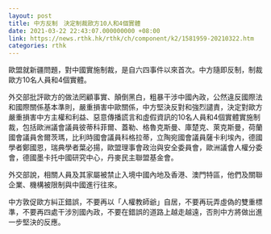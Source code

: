 ```yaml
---
layout: post
title: 中方反制　決定制裁歐方10人和4個實體
date: 2021-03-22 22:43:07.000000000 +08:00
link: https://news.rthk.hk/rthk/ch/component/k2/1581959-20210322.htm
categories: rthk
---
```


歐盟就新疆問題，對中國實施制裁，是自六四事件以來首次。中方隨即反制，制裁歐方10名人員和4個實體。

外交部批評歐方的做法罔顧事實、顛倒黑白，粗暴干涉中國內政，公然違反國際法和國際關係基本準則，嚴重損害中歐關係，中方堅決反對和強烈譴責，決定對歐方嚴重損害中方主權和利益、惡意傳播謊言和虛假資訊的10名人員和4個實體實施制裁，包括歐洲議會議員彼蒂科菲爾、蓋勒、格魯克斯曼、庫楚克、萊克斯曼，荷蘭國會議員舍爾茨瑪，比利時國會議員科格拉蒂，立陶宛國會議員薩卡利埃內，德國學者鄭國恩，瑞典學者葉必揚，歐盟理事會政治與安全委員會，歐洲議會人權分委會，德國墨卡托中國研究中心，丹麥民主聯盟基金會。

外交部說，相關人員及其家屬被禁止入境中國內地及香港、澳門特區，他們及關聯企業、機構被限制與中國進行往來。

中方敦促歐方糾正錯誤，不要再以「人權教師爺」自居，不要再玩弄虛偽的雙重標準，不要再四處干涉別國內政，不要在錯誤的道路上越走越遠，否則中方將做出進一步堅決的反應。
